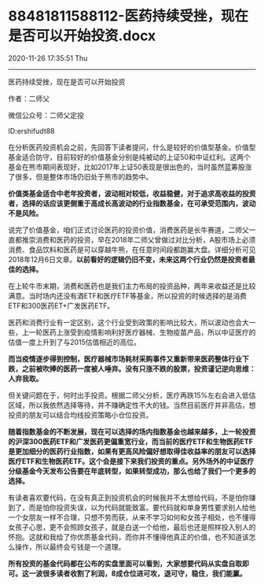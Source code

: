 # 88481811588112-医药持续受挫，现在是否可以开始投资.docx

2020-11-26 17:35:51 Thu

----

医药持续受挫，现在是否可以开始投资

作者：二师父

微信公众号：二师父定投

ID:ershifudt88

在分析医药投资机会之前，先回答下读者提问，什么是较好的价值型基金。价值型基金适合防守，目前较好的价值基金分别是纯被动的上证50和中证红利。这两个基金在熊市期间表现好，比如2017年上证50表现是很出色的，当时虽然蓝筹股涨了很多，但是整体市场仍旧处于熊市的趋势中。

__价值类基金适合中老年投资者，波动相对较低，收益稳健，对于追求高收益的投资者，选择的话应该更侧重于高成长高波动的行业指数基金，在可承受范围内，波动不是风险。__

说完了价值基金，咱们正式讨论医药的投资价值，消费医药是长牛赛道，二师父一直都推崇消费和医药的投资，早在2018年二师父曾做过对比分析，A股市场上必须消费、食品饮料和医药是可以穿越牛熊，在任意时间段都跑赢大盘。详细分析可见2018年12月6日文章。__以前看好的逻辑仍旧不变，未来这两个行业仍然是投资者最佳的选择。__

在上轮牛市末期，消费和医药也是我们主力布局的投资品种，两年来收益还是比较满意。当时场内还没有酒ETF和医疗ETF等基金，所以投资的时候选择的是消费ETF和300医药ET\+广发医药ETF。

医药和消费行业有一定区别，这个行业受到政策的影响比较大，所以波动也会大一些，上一轮医药上涨受到疫情影响利好医疗器械、生物疫苗产品，所以中证医疗的估值一度上升到了与2015估值相近的高位。

__而当疫情逐步得到控制，医疗器械市场耗材采购事件又重新带来医药整体行业下跌，之前被吹捧的医药一度被人唾弃。没有只涨不跌的股票，投资谨记逆向思维：人弃我取。__

但关键问题在于，何时出手投资。根据二师父分析，医疗再跌15%左右会进入低估区域，所以我依然选择等待，并不赚确定性不大的钱。当然目前医疗并非高估，想投资的朋友可以结合均线投资策略小仓位投资。

__随着指数基金的不断发展，现在可以选择的场内指数基金也越来越多，上一轮投资的沪深300医药ETF和广发医药更偏重宽行业，而当前的医疗ETF和生物医药ETF是更加细分的医药行业指数，如果有更高风险偏好想取得佳收益率的朋友可以选择医疗ETF和生物医药ETF。这个会是接下来我们投资的重点。另外场外的中证医疗分级基金今天发布公告要在年底转型，如果转型成功，那么也给了我们一个更多的选择。__

有读者喜欢要代码，在没有真正到投资机会的时候我并不太想给代码，不是怕你赚到了，而是怕你投资失误，以为代码就能致富。要代码就和单身男性要求别人给他一个女朋友一样不合理，只想不劳而获，从来不学习如何和女孩子相处，也不懂得女孩子心思，更不会照顾女孩子，就是白送一个给他，最后也还是照样投入别人的怀抱。这就和我给了你优质基金代码，而你并不懂得他真正的价值，也不知道该怎么操作，所以最终会亏钱是一个道理。

__所有投资的基金代码都在公布的实盘里面可以看到，大家想要代码从实盘自取即可。这一波很多读者收割了利润，8成仓位进可攻，退可守，稳住，我们能赢。__

